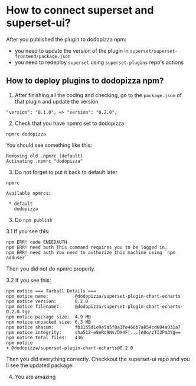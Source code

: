 # How to connect superset and superset-ui?

After you published the plugin to dodopizza npm:

- you need to update the version of the plugin in `superset/superset-frontend/package.json`
- you need to redeploy `superset` using `superset-plugins` repo's actions

## How to deploy plugins to dodopizza npm?

1. After finishing all the coding and checking, go to the `package.json` of that plugin and update
   the version

```
"version": "0.1.0", => "version": "0.2.0",
```

2. Check that you have npmrc set to dodopizza

```
npmrc dodopizza
```

You should see something like this:

```
Removing old .npmrc (default)
Activating .npmrc "dodopizza"
```

3. Do not forget to put it back to default later

```
npmrc

Available npmrcs:

 * default
   dodopizza
```

3. Do `npm publish`

3.1 If you see this:

```
npm ERR! code ENEEDAUTH
npm ERR! need auth This command requires you to be logged in.
npm ERR! need auth You need to authorize this machine using `npm adduser`
```

Then you did not do npmrc properly.

3.2 If you see this:

```
npm notice === Tarball Details ===
npm notice name:          @dodopizza/superset-plugin-chart-echarts
npm notice version:       0.2.0
npm notice filename:      @dodopizza/superset-plugin-chart-echarts-0.2.0.tgz
npm notice package size:  4.9 MB
npm notice unpacked size: 6.3 MB
npm notice shasum:        fb3155d1e9e5a5f8a1fe466b7a854cd604a031a7
npm notice integrity:     sha512-e8eRd9Nv/DX4F[...]A0o/zTI2Pm3Yg==
npm notice total files:   436
npm notice
+ @dodopizza/superset-plugin-chart-echarts@0.2.0
```

Then you did everything correctly. Checkkout the superset-ui repo and you ll see the updated
package.

4. You are amazing
